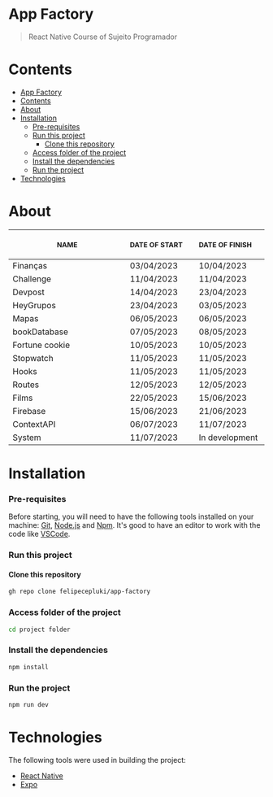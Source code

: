 # App Factory

> React Native Course of Sujeito Programador
> &nbsp;

# Contents

- [App Factory](#app-factory)
- [Contents](#contents)
- [About](#about)
- [Installation](#installation)
    - [Pre-requisites](#pre-requisites)
    - [Run this project](#run-this-project)
      - [Clone this repository](#clone-this-repository)
    - [Access folder of the project](#access-folder-of-the-project)
    - [Install the dependencies](#install-the-dependencies)
    - [Run the project](#run-the-project)
- [Technologies](#technologies)

# About

<table>
  <thead>
    <tr>
        <th align="center">
          <img width="300" height="1"> 
          <p> 
            <small>
              NAME
            </small>
          </p>
        </th>
        <th align="left">
          <img width="140" height="1">
          <p align="left"> 
            <small>
              DATE OF START
            </small>
          </p>
        </th>
        <th align="left">
          <img width="140" height="1">
          <p align="left"> 
            <small>
              DATE OF FINISH
            </small>
            </p>
        </th>
      </tr>
  </thead>
  <tbody>
    <tr>
      <td>Finanças</td>
      <td>03/04/2023</td>
      <td>10/04/2023</td>
    </tr>
    <tr>
      <td>Challenge</td>
      <td>11/04/2023</td>
      <td>11/04/2023</td>
    </tr>
    <tr>
      <td>Devpost</td>
      <td>14/04/2023</td>
      <td>23/04/2023</td>
    </tr>
    <tr>
      <td>HeyGrupos</td>
      <td>23/04/2023</td>
      <td>03/05/2023</td>
    </tr>
    <tr>
      <td>Mapas</td>
      <td>06/05/2023</td>
      <td>06/05/2023</td>
    </tr>
    <tr>
      <td>bookDatabase</td>
      <td>07/05/2023</td>
      <td>08/05/2023</td>
    </tr>
    <tr>
      <td>Fortune cookie</td>
      <td>10/05/2023</td>
      <td>10/05/2023</td>
    </tr>
    <tr>
      <td>Stopwatch</td>
      <td>11/05/2023</td>
      <td>11/05/2023</td>
    </tr>
    <tr>
      <td>Hooks</td>
      <td>11/05/2023</td>
      <td>11/05/2023</td>
    </tr>
    <tr>
      <td>Routes</td>
      <td>12/05/2023</td>
      <td>12/05/2023</td>
    </tr>
    <tr>
      <td>Films</td>
      <td>22/05/2023</td>
      <td>15/06/2023</td>
    </tr>
    <tr>
      <td>Firebase</td>
      <td>15/06/2023</td>
      <td>21/06/2023</td>
    </tr>
    <tr>
      <td>ContextAPI</td>
      <td>06/07/2023</td>
      <td>11/07/2023</td>
    </tr>
    <tr>
      <td>System</td>
      <td>11/07/2023</td>
      <td>In development</td>
    </tr>
  </tbody>
</table>

# Installation

### Pre-requisites

Before starting, you will need to have the following tools installed on your machine: [Git](https://git-scm.com), [Node.js](https://nodejs.org/en/) and [Npm](https://www.npmjs.com/). It's good to have an editor to work with the code like [VSCode](https://code.visualstudio.com/).

### Run this project

#### Clone this repository

```bash
gh repo clone felipecepluki/app-factory
```

### Access folder of the project

```bash
cd project folder
```

### Install the dependencies

```bash
npm install
```

### Run the project

```bash
npm run dev
```

# Technologies

The following tools were used in building the project: <br />

- [React Native](https://reactnative.dev/)
- [Expo](https://expo.dev/)
